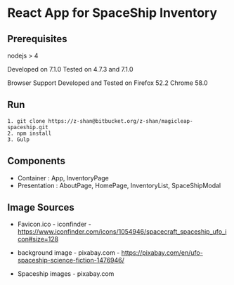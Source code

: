 # React App for SpaceShip Inventory

## Prerequisites
nodejs  > 4

Developed on 7.1.0
Tested on 4.7.3 and 7.1.0

Browser Support
Developed and Tested on
Firefox 52.2 
Chrome 58.0

## Run
````
1. git clone https://z-shan@bitbucket.org/z-shan/magicleap-spaceship.git
2. npm install
3. Gulp
````

## Components
* Container : App, InventoryPage
* Presentation : AboutPage, HomePage, InventoryList, SpaceShipModal

## Image Sources
* Favicon.ico - iconfinder - https://www.iconfinder.com/icons/1054946/spacecraft_spaceship_ufo_icon#size=128

* background image - pixabay.com - https://pixabay.com/en/ufo-spaceship-science-fiction-1476946/
* Spaceship images - pixabay.com

